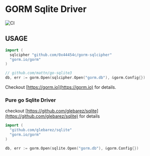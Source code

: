 # GORM Sqlite Driver

![CI](https://github.com/go-gorm/sqlite/workflows/CI/badge.svg)

## USAGE

```go
import (
  sqlcipher "github.com/0x44454c/gorm-sqlcipher"
  "gorm.io/gorm"
)

// github.com/mattn/go-sqlite3
db, err := gorm.Open(sqlcipher.Open("gorm.db"), &gorm.Config{})
```

Checkout [https://gorm.io](https://gorm.io) for details.

### Pure go Sqlite Driver

checkout [https://github.com/glebarez/sqlite](https://github.com/glebarez/sqlite) for details

```go
import (
  "github.com/glebarez/sqlite"
  "gorm.io/gorm"
)

db, err := gorm.Open(sqlite.Open("gorm.db"), &gorm.Config{})
```
